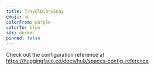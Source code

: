 ```yaml
---
title: TravelDiarySnay
emoji: 📊
colorFrom: purple
colorTo: blue
sdk: docker
pinned: false
---
```


Check out the configuration reference at https://huggingface.co/docs/hub/spaces-config-reference